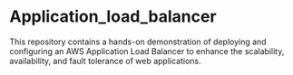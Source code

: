 # Application_load_balancer
This repository contains a hands-on demonstration of deploying and configuring an AWS Application Load Balancer to enhance the scalability, availability, and fault tolerance of web applications.
